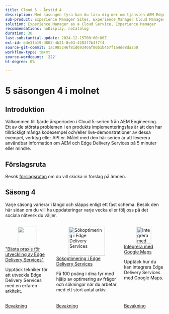 ```yaml
---
title: Cloud 5 - Årstid 4
description: Med säsongen fyra kan du lära dig mer om tjänsten AEM Edge Delivery genom djupgående intervjuer med experter som har arbetat med komplicerade projekt
sub-product: Experience Manager Sites, Experience Manager Cloud Manager, Experience Manager Assets
solution: Experience Manager as a Cloud Service, Experience Manager
recommendations: noDisplay, noCatalog
duration: 30
last-substantial-update: 2024-12-15T00:00:00Z
exl-id: ede3fb19-d803-4b21-8c03-4283f7b4f7f4
source-git-commit: 1ac985246f81d69340af80b1b457f1a4de8da2b0
workflow-type: tm+mt
source-wordcount: '222'
ht-degree: 0%

---
```


# 5 säsongen 4 i molnet

## Introduktion

Välkommen till fjärde årsperioden i Cloud 5-serien från AEM Engineering. Ett av de största problemen i en produkts implementeringsfas är att den har tillräckligt många kodexempel och/eller live-demonstrationer av dessa exempel, verktyg eller API:er. Målet med den här serien är att leverera användbar information om AEM och Edge Delivery Services på 5 minuter eller mindre.

## Förslagsruta

Besök [förslagsrutan](https://forms.office.com/r/74P5Xz4UH0) om du vill skicka in förslag på ämnen.

## Säsong 4

Varje säsong varierar i längd och släpps enligt ett fast schema. Besök den här sidan om du vill ha uppdateringar varje vecka eller följ oss på det sociala nätverk du väljer.

<!-- CARDS 

* ./season-4/cloud5-edge-delivery-services-best-practices.md {title=Development best practices for Edge Delivery Services}
* ./season-4/cloud5-search-optimization.md {title=Search optimization in Edge Delivery Services}
* ./season-4/cloud5-google-maps.md {title=Integrate with Google Maps}

-->
<!-- START CARDS HTML - DO NOT MODIFY BY HAND -->
<div class="columns">
    <div class="column is-half-tablet is-half-desktop is-one-third-widescreen" aria-label="" Development best practices for Edge Delivery Services"">
        <div class="card" style="height: 100%; display: flex; flex-direction: column; height: 100%;">
            <div class="card-image">
                <figure class="image x-is-16by9">
                    <a href="./season-4/cloud5-edge-delivery-services-best-practices.md" title="" Development best practices for Edge Delivery Services"" target="_blank" rel="referrer">
                        <img class="is-bordered-r-small" src="https://video.tv.adobe.com/v/3440978/?format=jpeg&amp;nocache=1734040055526" alt="" Development best practices for Edge Delivery Services"" style="width: 100%; aspect-ratio: 16 / 9; object-fit: cover; overflow: hidden; display: block; margin: auto;">
                    </a>
                </figure>
            </div>
            <div class="card-content is-padded-small" style="display: flex; flex-direction: column; flex-grow: 1; justify-content: space-between;">
                <div class="top-card-content">
                    <p class="headline is-size-6 has-text-weight-bold">
                        <a href="./season-4/cloud5-edge-delivery-services-best-practices.md" target="_blank" rel="referrer" title="" Development best practices for Edge Delivery Services"">"Bästa praxis för utveckling av Edge Delivery Services"</a>
                    </p>
                    <p class="is-size-6">Upptäck tekniker för att utveckla Edge Delivery Services med en erfaren arkitekt.</p>
                </div>
                <a href="./season-4/cloud5-edge-delivery-services-best-practices.md" target="_blank" rel="referrer" class="spectrum-Button spectrum-Button--outline spectrum-Button--primary spectrum-Button--sizeM" style="align-self: flex-start; margin-top: 1rem;">
                    <span class="spectrum-Button-label has-no-wrap has-text-weight-bold">Bevakning</span>
                </a>
            </div>
        </div>
    </div>
    <div class="column is-half-tablet is-half-desktop is-one-third-widescreen" aria-label="Search optimization in Edge Delivery Services">
        <div class="card" style="height: 100%; display: flex; flex-direction: column; height: 100%;">
            <div class="card-image">
                <figure class="image x-is-16by9">
                    <a href="./season-4/cloud5-search-optimization.md" title="Sökoptimering i Edge Delivery Services" target="_blank" rel="referrer">
                        <img class="is-bordered-r-small" src="https://video.tv.adobe.com/v/3440976/?format=jpeg&nocache=1734040055519" alt="Sökoptimering i Edge Delivery Services"
                             style="width: 100%; aspect-ratio: 16 / 9; object-fit: cover; overflow: hidden; display: block; margin: auto;">
                    </a>
                </figure>
            </div>
            <div class="card-content is-padded-small" style="display: flex; flex-direction: column; flex-grow: 1; justify-content: space-between;">
                <div class="top-card-content">
                    <p class="headline is-size-6 has-text-weight-bold">
                        <a href="./season-4/cloud5-search-optimization.md" target="_blank" rel="referrer" title="Sökoptimering i Edge Delivery Services">Sökoptimering i Edge Delivery Services</a>
                    </p>
                    <p class="is-size-6">Få 100 poäng i dina fyr med hjälp av optimering av frågor och sökningar när du arbetar med ett stort antal arkiv.</p>
                </div>
                <a href="./season-4/cloud5-search-optimization.md" target="_blank" rel="referrer" class="spectrum-Button spectrum-Button--outline spectrum-Button--primary spectrum-Button--sizeM" style="align-self: flex-start; margin-top: 1rem;">
                    <span class="spectrum-Button-label has-no-wrap has-text-weight-bold">Bevakning</span>
                </a>
            </div>
        </div>
    </div>
    <div class="column is-half-tablet is-half-desktop is-one-third-widescreen" aria-label="Integrate with Google Maps">
        <div class="card" style="height: 100%; display: flex; flex-direction: column; height: 100%;">
            <div class="card-image">
                <figure class="image x-is-16by9">
                    <a href="./season-4/cloud5-google-maps.md" title="Integrera med Google Maps" target="_blank" rel="referrer">
                        <img class="is-bordered-r-small" src="https://video.tv.adobe.com/v/3440977/?format=jpeg&nocache=1734040055523" alt="Integrera med Google Maps"
                             style="width: 100%; aspect-ratio: 16 / 9; object-fit: cover; overflow: hidden; display: block; margin: auto;">
                    </a>
                </figure>
            </div>
            <div class="card-content is-padded-small" style="display: flex; flex-direction: column; flex-grow: 1; justify-content: space-between;">
                <div class="top-card-content">
                    <p class="headline is-size-6 has-text-weight-bold">
                        <a href="./season-4/cloud5-google-maps.md" target="_blank" rel="referrer" title="Integrera med Google Maps">Integrera med Google Maps</a>
                    </p>
                    <p class="is-size-6">Upptäck hur du kan integrera Edge Delivery Services med Google Maps.</p>
                </div>
                <a href="./season-4/cloud5-google-maps.md" target="_blank" rel="referrer" class="spectrum-Button spectrum-Button--outline spectrum-Button--primary spectrum-Button--sizeM" style="align-self: flex-start; margin-top: 1rem;">
                    <span class="spectrum-Button-label has-no-wrap has-text-weight-bold">Bevakning</span>
                </a>
            </div>
        </div>
    </div>
</div>
<!-- END CARDS HTML - DO NOT MODIFY BY HAND -->
